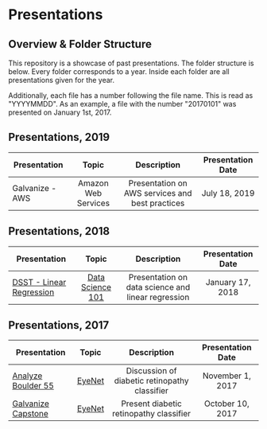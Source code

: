 # Presentations

## Overview & Folder Structure

This repository is a showcase of past presentations. The folder structure is below. Every folder corresponds to a year. Inside each folder are all presentations given for the year.

Additionally, each file has a number following the file name. This is read as "YYYYMMDD". As an example, a file with the number "20170101" was presented on January 1st, 2017.

## Presentations, 2019

| Presentation   |      Topic      |  Description | Presentation Date |
|----------|:-------------:|:------:|:------:|
| Galvanize - AWS | Amazon Web Services | Presentation on AWS services and best practices | July 18, 2019|

## Presentations, 2018

| Presentation   |      Topic      |  Description | Presentation Date |
|----------|:-------------:|:------:|:------:|
| [DSST - Linear Regression](https://github.com/gregwchase/linear-regression-lesson) | [Data Science 101](https://github.com/gregwchase/linear-regression-lesson) | Presentation on data science and linear regression | January 17, 2018|

## Presentations, 2017

| Presentation   |      Topic      |  Description | Presentation Date |
|----------|:-------------:|:------:|:------:|
| [Analyze Boulder 55](http://bit.ly/2iwVVUb) | [EyeNet](https://github.com/gregwchase/dsi-capstone) | Discussion of diabetic retinopathy classifier | November 1, 2017|
|[Galvanize Capstone](http://bit.ly/2iwVVUb)|[EyeNet](https://github.com/gregwchase/dsi-capstone)|Present diabetic retinopathy classifier| October 10, 2017
